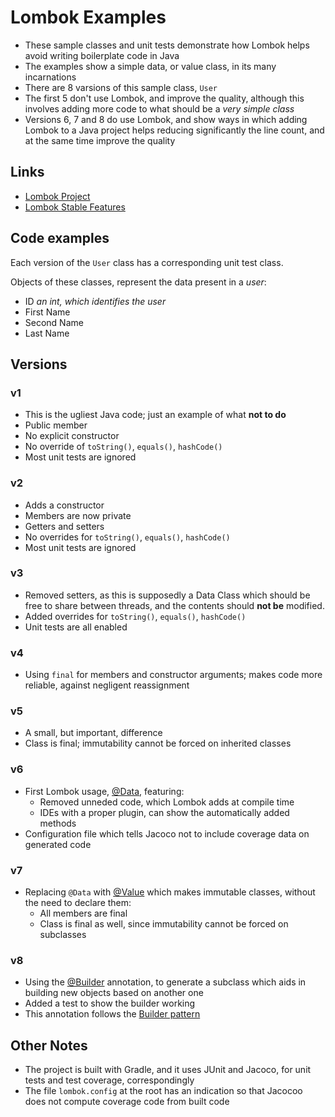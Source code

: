 # Lombok Examples

* These sample classes and unit tests demonstrate how Lombok helps
  avoid writing boilerplate code in Java
* The examples show a simple data, or value class, in its many incarnations
* There are 8 varsions of this sample class, `User`
* The first 5 don't use Lombok, and improve the quality, although this involves
  adding more code to what should be a _very simple class_
* Versions 6, 7 and 8 do use Lombok, and show ways in which adding Lombok to
  a Java project helps reducing significantly the line count, and at the same
  time improve the quality

## Links

* [Lombok Project](https://projectlombok.org/)
* [Lombok Stable Features](https://projectlombok.org/features/all)

## Code examples

Each version of the `User` class has a corresponding unit test class.

Objects of these classes, represent the data present
in a _user_:

* ID           _an int, which identifies the user_
* First Name
* Second Name
* Last Name

## Versions

### v1

* This is the ugliest Java code; just an example of what **not to do**
* Public member
* No explicit constructor
* No override of `toString()`, `equals()`, `hashCode()`
* Most unit tests are ignored

### v2

* Adds a constructor
* Members are now private
* Getters and setters
* No overrides for `toString()`, `equals()`, `hashCode()`
* Most unit tests are ignored

### v3

* Removed setters, as this is supposedly a Data Class which should be
  free to share between threads, and the contents should **not be**
  modified.
* Added overrides for `toString()`, `equals()`, `hashCode()`
* Unit tests are all enabled

### v4

* Using `final` for members and constructor arguments; makes code more
  reliable, against negligent reassignment

### v5

* A small, but important, difference
* Class is final; immutability cannot be forced on inherited classes

### v6

* First Lombok usage, [@Data](https://projectlombok.org/features/Data), featuring:
  * Removed unneded code, which Lombok adds at compile time
  * IDEs with a proper plugin, can show the automatically added
    methods
* Configuration file which tells Jacoco not to include coverage data
  on generated code

### v7

* Replacing `@Data` with [@Value](https://projectlombok.org/features/Value)
  which makes immutable classes, without the need to declare them:
  * All members are final
  * Class is final as well, since immutability cannot be forced on subclasses

### v8

* Using the [@Builder](https://projectlombok.org/features/Builder) annotation,
  to generate a subclass which aids in building new objects based on another one
* Added a test to show the builder working
* This annotation follows the [Builder pattern](https://en.wikipedia.org/wiki/Builder_pattern)

## Other Notes

* The project is built with Gradle, and it uses JUnit and Jacoco, for unit tests and test coverage,
  correspondingly
* The file `lombok.config` at the root has an indication so that Jacocoo does not compute coverage
  code from built code
